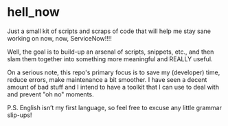 # hell_now
Just a small kit of scripts and scraps of code that will help me stay sane working on now, now, ServiceNow!!!!

Well, the goal is to build-up an arsenal of scripts, snippets, etc., and then slam them together into something more meaningful and REALLY useful. 

On a serious note, this repo's primary focus is to save my (developer) time, reduce errors, make maintenance a bit smoother. I have seen a decent amount of bad stuff and I intend to have a toolkit that I can use to deal with and prevent "oh no" moments. 

P.S. English isn’t my first language, so feel free to excuse any little grammar slip-ups!
